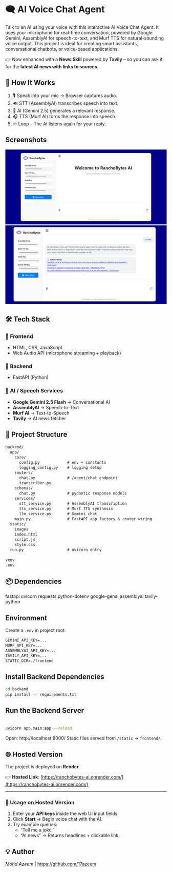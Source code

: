 # 🗨️ AI Voice Chat Agent

Talk to an AI using your voice with this interactive AI Voice Chat Agent. It uses your microphone for real-time conversation, powered by Google Gemini, AssemblyAI for speech-to-text, and Murf TTS for natural-sounding voice output. This project is ideal for creating smart assistants, conversational chatbots, or voice-based applications.

👉 Now enhanced with a **News Skill** powered by **Tavily** – so you can ask it for the **latest AI news with links to sources**. 

## 🎯 How It Works

1. 🎙️ Speak into your mic → Browser captures audio.
2. 🔊 STT (AssemblyAI) transcribes speech into text.
3. 🧠 AI (Gemini 2.5) generates a relevant response.
4. 🎧 TTS (Murf AI) turns the response into speech.
5. ♾️ Loop – The AI listens again for your reply.

## Screenshots

![1.](./frontend/images/ss1.png)
![2.](./frontend/images/ss2.png)

## 🛠️ Tech Stack

### 🔹 Frontend  
- HTML, CSS, JavaScript  
- Web Audio API (microphone streaming + playback)  

### 🔹 Backend  
- FastAPI (Python)  

### 🔹 AI / Speech Services  
- **Google Gemini 2.5 Flash** → Conversational AI  
- **AssemblyAI** → Speech-to-Text  
- **Murf AI** → Text-to-Speech  
- **Tavily** → AI news fetcher 

## 📂 Project Structure
```
backend/
  app/
    core/
      config.py            # env + constants
      logging_config.py    # logging setup
    routers/
      chat.py              # /agent/chat endpoint
      transcriber.py
    schemas/
      chat.py              # pydantic response models
    services/
      stt_service.py       # AssemblyAI transcription
      tts_service.py       # Murf TTS synthesis
      llm_service.py       # Gemini chat
    main.py                # FastAPI app factory & router wiring
  static/
    images
    index.html
    script.js
    style.css
  run.py                   # uvicorn entry

venv
.env  
```

## 📦 Dependencies

fastapi
uvicorn
requests
python-dotenv
google-genai
assemblyai
tavily-python

## Environment
Create a `.env` in project root:
```
GEMINI_API_KEY=...
MURF_API_KEY=...
ASSEMBLYAI_API_KEY=...
TAVILY_API_KEY=...
STATIC_DIR=./frontend
```

## Install Backend Dependencies
```bash
cd backend
pip install -r requirements.txt

```

## Run the Backend Server
```bash

uvicorn app.main:app --reload

```

Open: http://localhost:8000/
Static files served from `/static` → `frontend/`.

## 🌐 Hosted Version  

The project is deployed on **Render**.  

👉 **Hosted Link**: [https://ranchobytes-ai.onrender.com/](https://ranchobytes-ai.onrender.com/)  
 
---

### 🔑 Usage on Hosted Version  

1. Enter your **API keys** inside the web UI input fields.  
2. Click **Start** → Begin voice chat with the AI.  
3. Try example queries:  
   - “Tell me a joke.”  
   - “AI news” → Returns headlines + clickable link.  



## 💡 Author

*Mohd Azeem* | https://github.com/17azeem
